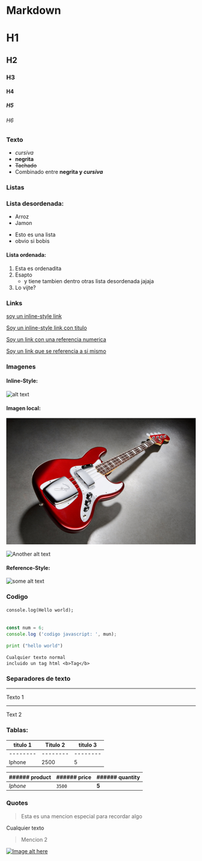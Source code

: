 <!-- Lo logre -->
# Markdown

# H1
## H2
### H3
#### H4
##### H5
###### H6

### Texto

* *cursiva*
* **negrita**
* ~~Tachado~~
* Combinado entre **negrita y _cursiva_**

### Listas

### Lista desordenada:
- Arroz
- Jamon

* Esto es una lista 
* obvio si bobis

#### Lista ordenada:
1. Esta es ordenadita
2. Esapto
    * y tiene tambien dentro otras lista desordenada jajaja
3. Lo vijte?

### Links

[soy un inline-style link](https://es.react.dev/)

[Soy un inline-style link con titulo](https://es.react.dev/ "React documentation")

[Soy un link con una referencia numerica][1]

[1]: https://es.react.dev/

[Soy un link que se referencia a si mismo]

[Soy un link que se referencia a si mismo]: https://es.react.dev/

### Imagenes

#### Inline-Style:

![alt text](https://img.freepik.com/free-photo/animal-lizard-nature-multi-colored-close-up-generative-ai_188544-9072.jpg?t=st=1719594326~exp=1719597926~hmac=0cddaaf1d175c03ad2bad13ca467804124686ae6156b15f60ebd4cfb025f4e0b&w=1480)


#### Imagen local:

![Another alt text](../7001615.jpg)

![Another alt text](/Advanced-JS-/Clase-5/1460114.jpg)

#### Reference-Style:

![some alt text][Logo]

[Logo]:https://img.freepik.com/free-photo/animal-lizard-nature-multi-colored-close-up-generative-ai_188544-9072.jpg?t=st=1719594326~exp=1719597926~hmac=0cddaaf1d175c03ad2bad13ca467804124686ae6156b15f60ebd4cfb025f4e0b&w=1480

### Codigo

`console.log(Hello world);`

```javascript

const num = 6;
console.log ('codigo javascript: ', mun);
```


``` python
print ("hello world")
```

```
Cualquier texto normal
incluido un tag html <b>Tag</b>
```

### Separadores de texto

---
Texto 1

---
Text 2

### Tablas:

| titulo 1 | Titulo 2 | titulo 3 |
| -------- | -------- | -------- |
| -------- | -------- | -------- |
|  Iphone  |   2500   |     5    |

| ###### product | ###### price | ###### quantity |
| -------------- | ------------ | --------------- |
|   *Iphone*     |    `3500`    |      **5**      |

### Quotes

> Esta es una mencion especial para recordar algo

Cualquier texto

> Mencion 2


[![Image alt here](https://img.freepik.com/free-photo/animal-lizard-nature-multi-colored-close-up-generative-ai_188544-9072.jpg?t=st=1719594326~exp=1719597926~hmac=0cddaaf1d175c03ad2bad13ca467804124686ae6156b15f60ebd4cfb025f4e0b&w=1480)](https://www.youtube.com/watch?v=WYRrIBqKsJ4)



